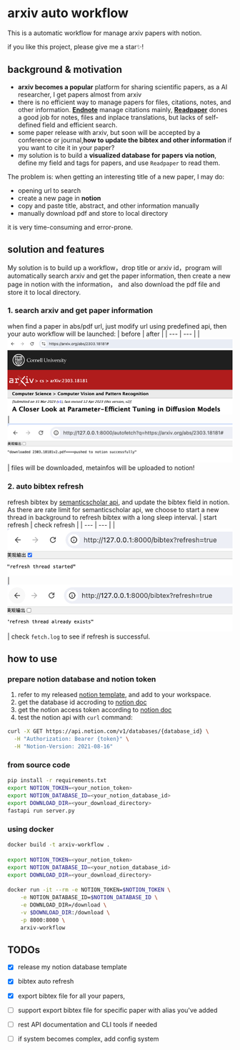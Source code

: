 # arxiv auto workflow

This is a automatic workflow for manage arxiv papers with notion.

if you like this project, please give me a star✨!

## background & motivation

- **arxiv becomes a popular** platform for sharing scientific papers, as a AI researcher, I get papers almost from arxiv
- there is no efficient way to manage papers for files, citations, notes, and other information. **[Endnote](https://endnote.com/)** manage citations mainly, **[Readpaper](https://readpaper.com/home/)** dones a good job for notes, files and inplace translations, but lacks of self-defined field and efficient search.
- some paper release with arxiv, but soon will be accepted by a conference or journal,**how to update the bibtex and other information** if you want to cite it in your paper?
- my solution is to build a **visualized database for papers via notion**, define my field and tags for papers, and use `Readpaper` to read them.

The problem is:
when getting an interesting title of a new paper, I may do:
 
- opening url to search
- create a new page in **notion**
- copy and paste title, abstract, and other information manually
- manually download pdf and store to local directory
  
it is very time-consuming and error-prone.


## solution and features
My solution is to build up a workflow，drop title or arxiv id，program will automatically search arxiv and get the paper information, 
then create a new page in notion with the information，
and also download the pdf file and store it to local directory.
### 1. search arxiv and get paper information
when find a paper in abs/pdf url, just modify url using predefined api, then your auto workflow will be launched:
| before | after |
| --- | --- |
| ![image](assets/before.png)  | ![image](assets/after.png) |
files will be downloaded, metainfos will be uploaded to notion!

### 2. auto bibtex refresh
refresh bibtex by [semanticscholar api](https://www.semanticscholar.org/product/api), and update the bibtex field in notion.
As there are rate limit for semanticscholar api, we choose to start a new thread in background to refresh bibtex with a long sleep interval.
| start refresh | check refresh |
| --- | --- |
| ![image](assets/refresh.png)  | ![image](assets/refresh_running.png) |
check `fetch.log` to see if refresh is successful.

## how to use

### prepare notion database and notion token
1. refer to my released [notion template](https://thorn-nymphea-be8.notion.site/5949a9924cc546799804a42ca4917d81), and add to your workspace.
2. get the database id accroding to [notion doc](https://developers.notion.com/reference/retrieve-a-database)
3. get the notion access token according to [notion doc](https://developers.notion.com/docs/getting-started#step-1-create-an-integration)
4. test the notion api with `curl` command:
   
```bash
curl -X GET https://api.notion.com/v1/databases/{database_id} \
  -H "Authorization: Bearer {token}" \
  -H "Notion-Version: 2021-08-16"
```

### from source code
```bash
pip install -r requirements.txt
export NOTION_TOKEN=<your_notion_token>
export NOTION_DATABASE_ID=<your_notion_database_id>
export DOWNLOAD_DIR=<your_download_directory>
fastapi run server.py
```

### using docker
```bash
docker build -t arxiv-workflow .

export NOTION_TOKEN=<your_notion_token>
export NOTION_DATABASE_ID=<your_notion_database_id>
export DOWNLOAD_DIR=<your_download_directory>

docker run -it --rm -e NOTION_TOKEN=$NOTION_TOKEN \
    -e NOTION_DATABASE_ID=$NOTION_DATABASE_ID \
    -e DOWNLOAD_DIR=/download \
    -v $DOWNLOAD_DIR:/download \
    -p 8000:8000 \
    arxiv-workflow
```

## TODOs

- [x] release my notion database template
- [x] bibtex auto refresh
- [x] export bibtex file for all your papers,
- [ ] support export bibtex file for specific paper with alias you've added
- [ ] rest API documentation and CLI tools if needed
- [ ] if system becomes complex, add config system

